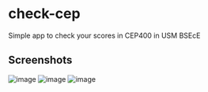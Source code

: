# check-cep

Simple app to check your scores in CEP400 in USM BSEcE

## Screenshots

![image](https://github.com/gisketch/check-cep/assets/78424395/9eece518-1698-469f-bbe9-6ca762f05b3c)
![image](https://github.com/gisketch/check-cep/assets/78424395/df8b577e-c906-4ece-a880-c3244d745c6d)
![image](https://github.com/gisketch/check-cep/assets/78424395/39b23f2f-5af9-4c07-9626-b982e3266334)
